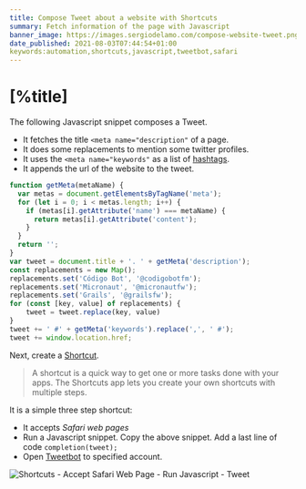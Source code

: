 ```yaml
---
title: Compose Tweet about a website with Shortcuts
summary: Fetch information of the page with Javascript
banner_image: https://images.sergiodelamo.com/compose-website-tweet.png
date_published: 2021-08-03T07:44:54+01:00
keywords:automation,shortcuts,javascript,tweetbot,safari
---
```


# [%title]

The following Javascript snippet composes a Tweet. 

- It fetches the title `<meta name="description"` of a page.
- It does some replacements to mention some twitter profiles. 
- It uses the `<meta name="keywords"` as a list of [hashtags](https://help.twitter.com/en/using-twitter/how-to-use-hashtags).
- It appends the url of the website to the tweet. 

```javascript
function getMeta(metaName) {
  var metas = document.getElementsByTagName('meta');
  for (let i = 0; i < metas.length; i++) {
    if (metas[i].getAttribute('name') === metaName) {
      return metas[i].getAttribute('content');
    }
  }
  return '';
}
var tweet = document.title + '. ' + getMeta('description');
const replacements = new Map();
replacements.set('Código Bot', '@codigobotfm');
replacements.set('Micronaut', '@micronautfw');
replacements.set('Grails', '@grailsfw');
for (const [key, value] of replacements) {
	tweet = tweet.replace(key, value)
}
tweet += ' #' + getMeta('keywords').replace(',', ' #');
tweet += window.location.href;
```

Next, create a [Shortcut](https://support.apple.com/guide/shortcuts/welcome/ios).

> A shortcut is a quick way to get one or more tasks done with your apps. The Shortcuts app lets you create your own shortcuts with multiple steps. 

It is a simple three step shortcut: 

- It accepts _Safari web pages_
- Run a Javascript snippet. Copy the above snippet. Add a last line of code `completion(tweet);`
- Open [Tweetbot](https://tapbots.com/tweetbot) to specified account. 

![Shortcuts - Accept Safari Web Page - Run Javascript - Tweet](https://images.sergiodelamo.com/shortcut-accepts-safari-web-pages-run-javascript-tweetbot.jpg)
